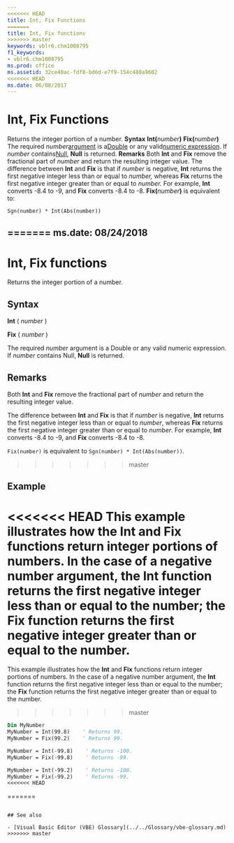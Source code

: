 ```yaml
---
<<<<<<< HEAD
title: Int, Fix Functions
=======
title: Int, Fix functions
>>>>>>> master
keywords: vblr6.chm1008795
f1_keywords:
- vblr6.chm1008795
ms.prod: office
ms.assetid: 32ce40ac-fdf8-bd6d-e7f9-154c480a9602
<<<<<<< HEAD
ms.date: 06/08/2017
---
```



# Int, Fix Functions



Returns the integer portion of a number.
 **Syntax**
 **Int(**_number_**)**
 **Fix(**_number_**)**
The required  _number_[argument](../../Glossary/vbe-glossary.md) is a[Double](../../Glossary/vbe-glossary.md) or any valid[numeric expression](../../Glossary/vbe-glossary.md). If  _number_ contains[Null](../../Glossary/vbe-glossary.md),  **Null** is returned.
 **Remarks**
Both  **Int** and **Fix** remove the fractional part of _number_ and return the resulting integer value.
The difference between  **Int** and **Fix** is that if _number_ is negative, **Int** returns the first negative integer less than or equal to _number,_ whereas **Fix** returns the first negative integer greater than or equal to _number._ For example, **Int** converts -8.4 to -9, and **Fix** converts -8.4 to -8.
 **Fix(**_number_**)** is equivalent to:



```vb
Sgn(number) * Int(Abs(number))

```
=======
ms.date: 08/24/2018
---


# Int, Fix functions

Returns the integer portion of a number.

## Syntax

**Int** ( _number_ )

**Fix** ( _number_ )

The required _number_ argument is a Double or any valid numeric expression. If _number_ contains Null, **Null** is returned.

## Remarks

Both **Int** and **Fix** remove the fractional part of _number_ and return the resulting integer value.

The difference between **Int** and **Fix** is that if _number_ is negative, **Int** returns the first negative integer less than or equal to _number_, whereas **Fix** returns the first negative integer greater than or equal to _number_. For example, **Int** converts -8.4 to -9, and **Fix** converts -8.4 to -8.

`Fix(number)` is equivalent to `Sgn(number) * Int(Abs(number))`.
>>>>>>> master


## Example

<<<<<<< HEAD
This example illustrates how the  **Int** and **Fix** functions return integer portions of numbers. In the case of a negative number argument, the **Int** function returns the first negative integer less than or equal to the number; the **Fix** function returns the first negative integer greater than or equal to the number.
=======
This example illustrates how the **Int** and **Fix** functions return integer portions of numbers. In the case of a negative number argument, the **Int** function returns the first negative integer less than or equal to the number; the **Fix** function returns the first negative integer greater than or equal to the number.
>>>>>>> master


```vb
Dim MyNumber
MyNumber = Int(99.8)    ' Returns 99.
MyNumber = Fix(99.2)    ' Returns 99.

MyNumber = Int(-99.8)    ' Returns -100.
MyNumber = Fix(-99.8)    ' Returns -99.

MyNumber = Int(-99.2)    ' Returns -100.
MyNumber = Fix(-99.2)    ' Returns -99.
<<<<<<< HEAD


```


=======
```

## See also

- [Visual Basic Editor (VBE) Glossary](../../Glossary/vbe-glossary.md)
>>>>>>> master
